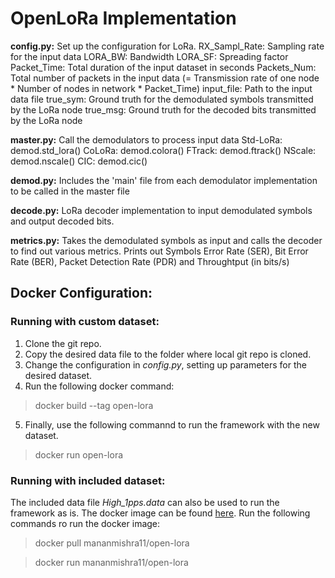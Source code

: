 # OpenLoRa Implementation

**config.py:** Set up the configuration for LoRa.
RX_Sampl_Rate: Sampling rate for the input data
LORA_BW: Bandwidth
LORA_SF: Spreading factor
Packet_Time: Total duration of the input dataset in seconds
Packets_Num: Total number of packets in the input data (= Transmission rate of one node * Number of nodes in network * Packet_Time)
input_file: Path to the input data file
true_sym: Ground truth for the demodulated symbols transmitted by the LoRa node
true_msg: Ground truth for the decoded bits transmitted by the LoRa node

**master.py:** Call the demodulators to process input data
Std-LoRa: demod.std_lora()
CoLoRa: demod.colora()
FTrack: demod.ftrack()
NScale: demod.nscale()
CIC: demod.cic()

**demod.py:** Includes the 'main' file from each demodulator implementation to be called in the master file

**decode.py:** LoRa decoder implementation to input demodulated symbols and output decoded bits.

**metrics.py:** Takes the demodulated symbols as input and calls the decoder to find out various metrics. Prints out Symbols Error Rate (SER), Bit Error Rate (BER), Packet Detection Rate (PDR) and Throughtput (in bits/s)

## Docker Configuration:

### Running with custom dataset:
1. Clone the git repo.
2. Copy the desired data file to the folder where local git repo is cloned.
3. Change the configuration in *config.py*, setting up parameters for the desired dataset.
4. Run the following docker command:
> docker build --tag open-lora
5. Finally, use the following commannd to run the framework with the new dataset.
> docker run open-lora

### Running with included dataset:
The included data file *High_1pps.data* can also be used to run the framework as is.
The docker image can be found [here](https://hub.docker.com/r/mananmishra11/open-lora).
Run the following commands ro run the docker image:
> docker pull mananmishra11/open-lora

> docker run mananmishra11/open-lora


